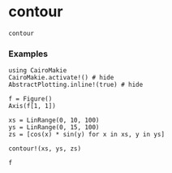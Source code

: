 # contour

```@docs
contour
```

### Examples

```@example
using CairoMakie
CairoMakie.activate!() # hide
AbstractPlotting.inline!(true) # hide

f = Figure()
Axis(f[1, 1])

xs = LinRange(0, 10, 100)
ys = LinRange(0, 15, 100)
zs = [cos(x) * sin(y) for x in xs, y in ys]

contour!(xs, ys, zs)

f
```
